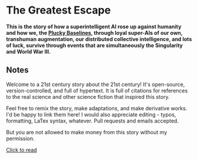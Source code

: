 # The Greatest Escape
__This is the story of how a superintelligent AI rose up against humanity and how we, the [Plucky Baselines](https://web.archive.org/web/20160608131629/http://old.orionsarm.com/intro/pluckybaseline.html), through loyal super-AIs of our own, transhuman augmentation, our distributed collective intelligence, and lots of luck, survive through events that are simultaneously the Singularity and World War III.__

## Notes
Welcome to a 21st century story about the 21st century! It's open-source, version-controlled, and full of hypertext. It is full of citations for references to the real science and other science fiction that inspired this story.

Feel free to remix the story, make adaptations, and make derivative works. I'd be happy to link them here! I would also appreciate editing - typos, formatting, LaTex syntax, whatever. Pull requests and emails accepted.

But you are not allowed to make money from this story without my permission. 

[Click to read](https://github.com/b-adkins/SingularityAsWW3/blob/master/build/The%20Greatest%20Escape.pdf)
